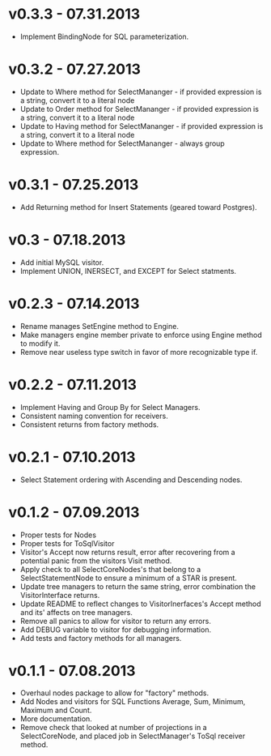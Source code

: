 # v0.3.3 - 07.31.2013
* Implement BindingNode for SQL parameterization.

# v0.3.2 - 07.27.2013
* Update to Where method for SelectMananger - if provided expression is a string, convert it to a literal node
* Update to Order method for SelectMananger - if provided expression is a string, convert it to a literal node
* Update to Having method for SelectMananger - if provided expression is a string, convert it to a literal node
* Update to Where method for SelectMananger - always group expression.

# v0.3.1 - 07.25.2013
* Add Returning method for Insert Statements (geared toward Postgres).

# v0.3 - 07.18.2013
* Add initial MySQL visitor.
* Implement UNION, INERSECT, and EXCEPT for Select statments.

# v0.2.3 - 07.14.2013
* Rename manages SetEngine method to Engine.
* Make managers engine member private to enforce using Engine method to modify it.
* Remove near useless type switch in favor of more recognizable type if.

# v0.2.2 - 07.11.2013
* Implement Having and Group By for Select Managers.
* Consistent naming convention for receivers.
* Consistent returns from factory methods.

# v0.2.1 - 07.10.2013
* Select Statement ordering with Ascending and Descending nodes.

# v0.1.2 - 07.09.2013
* Proper tests for Nodes
* Proper tests for ToSqlVisitor
* Visitor's Accept now returns result, error after recovering from a potential panic from the visitors Visit method.
* Apply check to all SelectCoreNodes's that belong to a SelectStatementNode to ensure a minimum of a STAR is present.
* Update tree managers to return the same string, error combination the VisitorInterface returns.
* Update README to reflect changes to VisitorInerfaces's Accept method and its' affects on tree managers.
* Remove all panics to allow for visitor to return any errors.
* Add DEBUG variable to visitor for debugging information.
* Add tests and factory methods for all managers.

# v0.1.1 - 07.08.2013
* Overhaul nodes package to allow for "factory" methods.
* Add Nodes and visitors for SQL Functions Average, Sum, Minimum, Maximum and Count.
* More documentation.
* Remove check that looked at number of projections in a SelectCoreNode, and placed job in SelectManager's ToSql receiver method.
